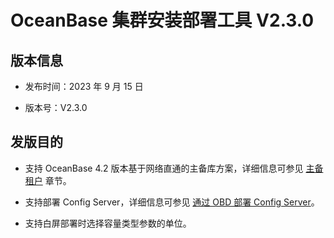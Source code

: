 # OceanBase 集群安装部署工具 V2.3.0

## 版本信息

* 发布时间：2023 年 9 月 15 日

* 版本号：V2.3.0

## 发版目的

* 支持 OceanBase 4.2 版本基于网络直通的主备库方案，详细信息可参见 [主备租户](../../400.user-guide/800.physical-standby-database/100.deploy-physical-standby-database.md) 章节。

* 支持部署 Config Server，详细信息可参见 [通过 OBD 部署 Config Server](../../400.user-guide/900.deploy-ob-configserver.md)。

* 支持白屏部署时选择容量类型参数的单位。
